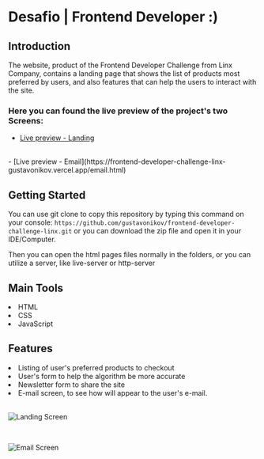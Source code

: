 # Desafio | Frontend Developer :)

## Introduction

The website, product of the Frontend Developer Challenge from Linx Company, contains a
landing page that shows the list of products most preferred by users, and also features
that can help the users to interact with the site.

### Here you can found the live preview of the project's two Screens:
- [Live preview - Landing](https://frontend-developer-challenge-linx-gustavonikov.vercel.app/)
<br>
- [Live preview - Email](https://frontend-developer-challenge-linx-gustavonikov.vercel.app/email.html)

## Getting Started

You can use git clone to copy this repository by typing this command on your console:
`` https://github.com/gustavonikov/frontend-developer-challenge-linx.git ``
or you can download the zip file and open it in your IDE/Computer.

Then you can open the html pages files normally in the folders, or you can utilize a server,
like live-server or  http-server

## Main Tools

<li>HTML</li>
<li>CSS</li>
<li>JavaScript</li>

## Features

<li>Listing of user's preferred products to checkout</li>
<li>User's form to help the algorithm be more accurate</li>
<li>Newsletter form to share the site</li>
<li>E-mail screen, to see how will appear to the user's e-mail.</li>

<br>

![Landing Screen](public/internal-images/moveit-login.png)

<br>

![Email Screen](public/internal-images/moveit-login-forward.png)
